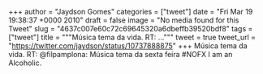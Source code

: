 
+++
author = "Jaydson Gomes"
categories = ["tweet"]
date = "Fri Mar 19 19:38:37 +0000 2010"
draft = false
image = "No media found for this Tweet"
slug = "4637c007e60c72c69645320a6dbeffb39520bdf8"
tags = ["tweet"]
title = """Música tema da vida. RT: ..."""
tweet = true
tweet_url = "https://twitter.com/jaydson/status/10737888875"
+++
Música tema da vida. RT: @filpamplona: Música tema da sexta feira #NOFX I am  an  Alcoholic.
